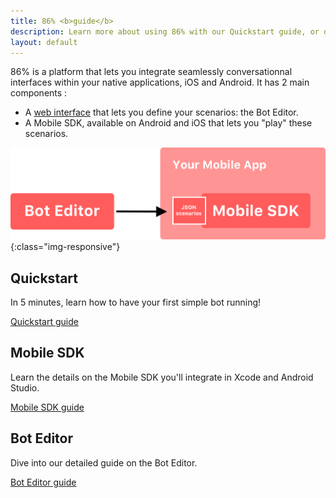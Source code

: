 ```yaml
---
title: 86% <b>guide</b>
description: Learn more about using 86% with our Quickstart guide, or dive into our detailed guides.
layout: default
---
```


86% is a platform that lets you integrate seamlessly conversationnal interfaces within your native applications, iOS and Android.
It has 2 main components :
* A [web interface](https://editor.86percent.co) that lets you define your scenarios: the Bot Editor.
* A Mobile SDK, available on Android and iOS that lets you "play" these scenarios.

![Global Architecture](/resources/global_architecture.png){:class="img-responsive"}

## Quickstart
In 5 minutes, learn how to have your first simple bot running!

[Quickstart guide](quickStart.md)

## Mobile SDK
Learn the details on the Mobile SDK you'll integrate in Xcode and Android Studio.

[Mobile SDK guide](sdk.md)


## Bot Editor
Dive into our detailed guide on the Bot Editor.

[Bot Editor guide](editor.md)
